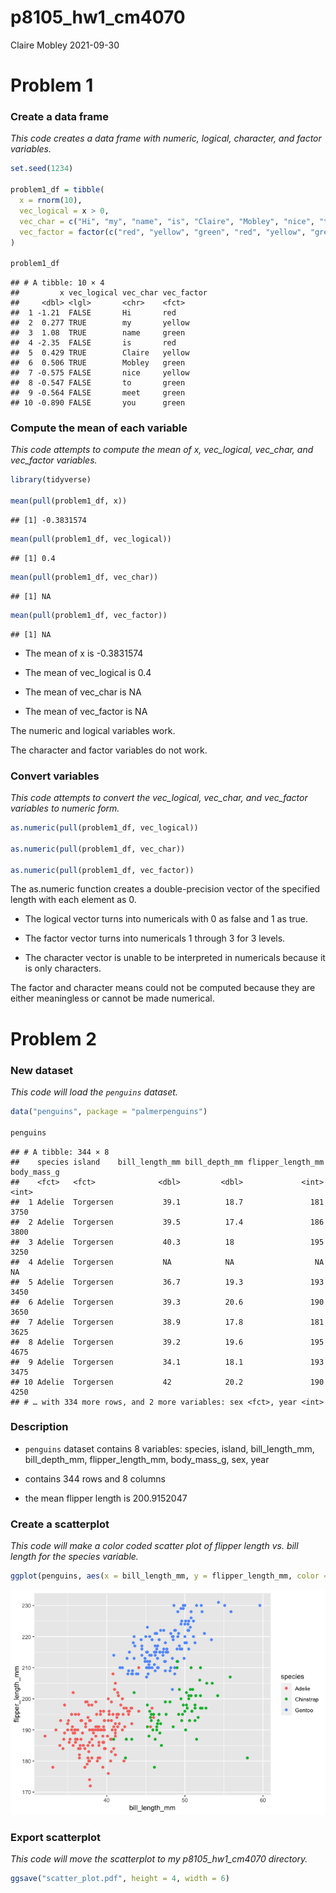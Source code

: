 p8105\_hw1\_cm4070
================
Claire Mobley
2021-09-30

# Problem 1

### Create a data frame

*This code creates a data frame with numeric, logical, character, and
factor variables.*

``` r
set.seed(1234)

problem1_df = tibble(
  x = rnorm(10),
  vec_logical = x > 0, 
  vec_char = c("Hi", "my", "name", "is", "Claire", "Mobley", "nice", "to", "meet", "you"), 
  vec_factor = factor(c("red", "yellow", "green", "red", "yellow", "green", "yellow", "green", "green", "green"))
)

problem1_df
```

    ## # A tibble: 10 × 4
    ##         x vec_logical vec_char vec_factor
    ##     <dbl> <lgl>       <chr>    <fct>     
    ##  1 -1.21  FALSE       Hi       red       
    ##  2  0.277 TRUE        my       yellow    
    ##  3  1.08  TRUE        name     green     
    ##  4 -2.35  FALSE       is       red       
    ##  5  0.429 TRUE        Claire   yellow    
    ##  6  0.506 TRUE        Mobley   green     
    ##  7 -0.575 FALSE       nice     yellow    
    ##  8 -0.547 FALSE       to       green     
    ##  9 -0.564 FALSE       meet     green     
    ## 10 -0.890 FALSE       you      green

### Compute the mean of each variable

*This code attempts to compute the mean of x, vec\_logical, vec\_char,
and vec\_factor variables.*

``` r
library(tidyverse)

mean(pull(problem1_df, x))
```

    ## [1] -0.3831574

``` r
mean(pull(problem1_df, vec_logical))
```

    ## [1] 0.4

``` r
mean(pull(problem1_df, vec_char))
```

    ## [1] NA

``` r
mean(pull(problem1_df, vec_factor))
```

    ## [1] NA

-   The mean of x is -0.3831574

-   The mean of vec\_logical is 0.4

-   The mean of vec\_char is NA

-   The mean of vec\_factor is NA

The numeric and logical variables work.

The character and factor variables do not work.

### Convert variables

*This code attempts to convert the vec\_logical, vec\_char, and
vec\_factor variables to numeric form.*

``` r
as.numeric(pull(problem1_df, vec_logical))

as.numeric(pull(problem1_df, vec_char))

as.numeric(pull(problem1_df, vec_factor))
```

The as.numeric function creates a double-precision vector of the
specified length with each element as 0.

-   The logical vector turns into numericals with 0 as false and 1 as
    true.

-   The factor vector turns into numericals 1 through 3 for 3 levels.

-   The character vector is unable to be interpreted in numericals
    because it is only characters.

The factor and character means could not be computed because they are
either meaningless or cannot be made numerical.

# Problem 2

### New dataset

*This code will load the `penguins` dataset.*

``` r
data("penguins", package = "palmerpenguins")

penguins
```

    ## # A tibble: 344 × 8
    ##    species island    bill_length_mm bill_depth_mm flipper_length_mm body_mass_g
    ##    <fct>   <fct>              <dbl>         <dbl>             <int>       <int>
    ##  1 Adelie  Torgersen           39.1          18.7               181        3750
    ##  2 Adelie  Torgersen           39.5          17.4               186        3800
    ##  3 Adelie  Torgersen           40.3          18                 195        3250
    ##  4 Adelie  Torgersen           NA            NA                  NA          NA
    ##  5 Adelie  Torgersen           36.7          19.3               193        3450
    ##  6 Adelie  Torgersen           39.3          20.6               190        3650
    ##  7 Adelie  Torgersen           38.9          17.8               181        3625
    ##  8 Adelie  Torgersen           39.2          19.6               195        4675
    ##  9 Adelie  Torgersen           34.1          18.1               193        3475
    ## 10 Adelie  Torgersen           42            20.2               190        4250
    ## # … with 334 more rows, and 2 more variables: sex <fct>, year <int>

### Description

-   `penguins` dataset contains 8 variables: species, island,
    bill\_length\_mm, bill\_depth\_mm, flipper\_length\_mm,
    body\_mass\_g, sex, year

-   contains 344 rows and 8 columns

-   the mean flipper length is 200.9152047

### Create a scatterplot

*This code will make a color coded scatter plot of flipper length
vs. bill length for the species variable.*

``` r
ggplot(penguins, aes(x = bill_length_mm, y = flipper_length_mm, color = species)) + geom_point()
```

![](p8105_hw1_cm4070_files/figure-gfm/ggplot_species-1.png)<!-- -->

### Export scatterplot

*This code will move the scatterplot to my p8105\_hw1\_cm4070
directory.*

``` r
ggsave("scatter_plot.pdf", height = 4, width = 6)
```
